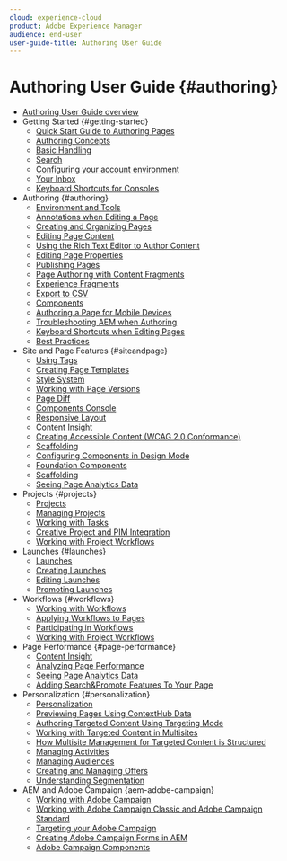 ```yaml
---
cloud: experience-cloud
product: Adobe Experience Manager
audience: end-user
user-guide-title: Authoring User Guide
---
```


# Authoring User Guide {#authoring}

+ [Authoring User Guide overview](home.md)
+ Getting Started {#getting-started}
  + [Quick Start Guide to Authoring Pages](getting-started/quick-start.md)
  + [Authoring Concepts](getting-started/concepts.md)
  + [Basic Handling](getting-started/basic-handling.md)
  + [Search](getting-started/search.md)
  + [Configuring your account environment](getting-started/account-environment.md)
  + [Your Inbox](getting-started/inbox.md)
  + [Keyboard Shortcuts for Consoles](getting-started/keyboard-shortcuts.md)
+ Authoring {#authoring}
    + [Environment and Tools](fundamentals/environment-tools.md)
    + [Annotations when Editing a Page](fundamentals/annotations.md)
    + [Creating and Organizing Pages](fundamentals/organizing-pages.md)
    + [Editing Page Content](fundamentals/editing-content.md)
    + [Using the Rich Text Editor to Author Content](fundamentals/rich-text-editor.md)
    + [Editing Page Properties](fundamentals/page-properties.md)
    + [Publishing Pages](publishing-pages.md)
    + [Page Authoring with Content Fragments](content-fragments.md)
    + [Experience Fragments](experience-fragments.md)
    + [Export to CSV](csv-export.md)
    + [Components](default-components.md)
    + [Authoring a Page for Mobile Devices](mobile.md)
    + [Troubleshooting AEM when Authoring](troubleshooting.md)
    + [Keyboard Shortcuts when Editing Pages](page-authoring-keyboard-shortcuts.md)
    + [Best Practices](best-practices.md)
+ Site and Page Features {#siteandpage}
    + [Using Tags](tags.md)
    + [Creating Page Templates](templates.md)
    + [Style System](style-system.md)
    + [Working with Page Versions](working-with-page-versions.md)
    + [Page Diff](page-diff.md)
    + [Components Console](default-components-console.md)
    + [Responsive Layout](responsive-layout.md)
    + [Content Insight](content-insights.md)
    + [Creating Accessible Content (WCAG 2.0 Conformance)](creating-accessible-content.md)
    + [Scaffolding](scaffolding.md)
    + [Configuring Components in Design Mode](default-components-designmode.md)
    + [Foundation Components](default-components-foundation.md)
    + [Scaffolding](scaffolding.md)
    + [Seeing Page Analytics Data](page-analytics-using.md)
+ Projects {#projects}
    + [Projects](projects.md)
    + [Managing Projects](touch-ui-managing-projects.md)
    + [Working with Tasks](task-content.md)
    + [Creative Project and PIM Integration](managing-product-information.md)
    + [Working with Project Workflows](projects-with-workflows.md)
+ Launches {#launches}
    + [Launches](launches.md)
    + [Creating Launches](launches-creating.md)
    + [Editing Launches](launches-editing.md)
    + [Promoting Launches](launches-promoting.md)
+ Workflows {#workflows}
    + [Working with Workflows](workflows.md)
    + [Applying Workflows to Pages](workflows-applying.md)
    + [Participating in Workflows](workflows-participating.md)
    + [Working with Project Workflows](projects-with-workflows.md)
+ Page Performance {#page-performance}
    + [Content Insight](content-insights.md)
    + [Analyzing Page Performance](ci-analyze.md)
    + [Seeing Page Analytics Data](pa-using.md)
    + [Adding Search&Promote Features To Your Page](search-and-promote.md)
+ Personalization {#personalization}
    + [Personalization](personalization.md)
    + [Previewing Pages Using ContextHub Data](ch-previewing.md)
    + [Authoring Targeted Content Using Targeting Mode](content-targeting-touch.md)
    + [Working with Targeted Content in Multisites](multisite-support-targeted-content.md)
    + [How Multisite Management for Targeted Content is Structured](technical-multisite-targeted.md)
    + [Managing Activities](activitylib.md)
    + [Managing Audiences](managing-audiences.md)
    + [Creating and Managing Offers](offerlib.md)
    + [Understanding Segmentation](segmentation-overview.md)
+ AEM and Adobe Campaign {aem-adobe-campaign}
    + [Working with Adobe Campaign](adobe-campaign.md)
    + [Working with Adobe Campaign Classic and Adobe Campaign Standard](campaign.md)
    + [Targeting your Adobe Campaign](target-adobe-campaign.md)
    + [Creating Adobe Campaign Forms in AEM](adobe-campaign-forms.md)
    + [Adobe Campaign Components](adobe-campaign-components.md)
